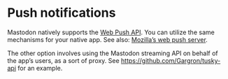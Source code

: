 Push notifications
==================

Mastodon natively supports the [Web Push API](https://developer.mozilla.org/en-US/docs/Web/API/Push_API). You can utilize the same mechanisms for your native app. See also: [Mozilla’s web push server](https://github.com/mozilla-services/autopush).

The other option involves using the Mastodon streaming API on behalf of the app’s users, as a sort of proxy. See <https://github.com/Gargron/tusky-api> for an example.
